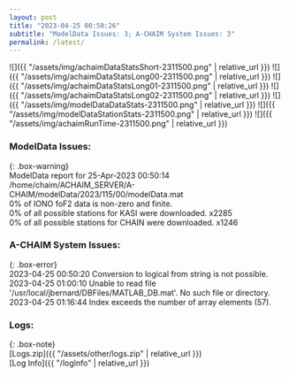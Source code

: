 ```yaml
---
layout: post
title: "2023-04-25 00:50:26"
subtitle: "ModelData Issues: 3; A-CHAIM System Issues: 3"
permalink: /latest/
---
```


![]({{ "/assets/img/achaimDataStatsShort-2311500.png" | relative_url }})
![]({{ "/assets/img/achaimDataStatsLong00-2311500.png" | relative_url }})
![]({{ "/assets/img/achaimDataStatsLong01-2311500.png" | relative_url }})
![]({{ "/assets/img/achaimDataStatsLong02-2311500.png" | relative_url }})
![]({{ "/assets/img/modelDataDataStats-2311500.png" | relative_url }})
![]({{ "/assets/img/modelDataStationStats-2311500.png" | relative_url }})
![]({{ "/assets/img/achaimRunTime-2311500.png" | relative_url }})


### ModelData Issues:  
  
{: .box-warning}  
 ModelData report for 25-Apr-2023 00:50:14   
 /home/chaim/ACHAIM_SERVER/A-CHAIM/modelData/2023/115/00/modelData.mat   
 0% of IONO foF2 data is non-zero and finite.   
 0% of all possible stations for KASI were downloaded. x2285   
 0% of all possible stations for CHAIN were downloaded. x1246   
  
### A-CHAIM System Issues:  
  
{: .box-error}  
2023-04-25 00:50:20 Conversion to logical from string is not possible.  
2023-04-25 01:00:10 Unable to read file '/usr/local/jbernard/DBFiles/MATLAB_DB.mat'. No such file or directory.  
2023-04-25 01:16:44 Index exceeds the number of array elements (57).  

### Logs:  
  
{: .box-note}  
[Logs.zip]({{ "/assets/other/logs.zip" | relative_url }})  
[Log Info]({{ "/logInfo" | relative_url }})  
